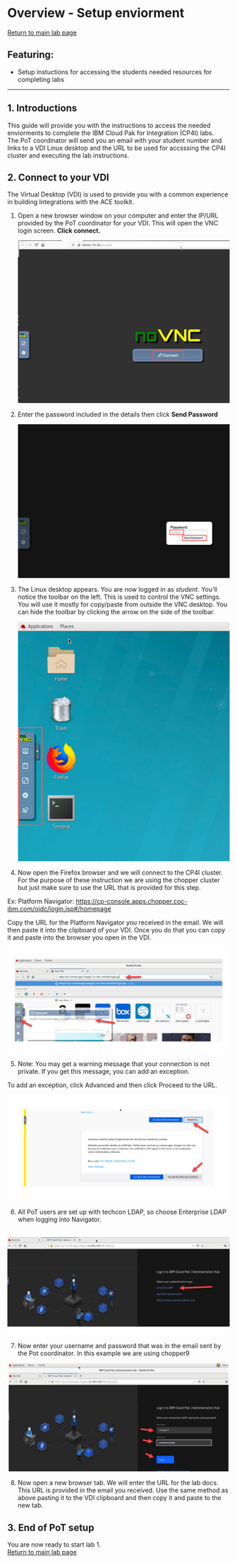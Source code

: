 # Overview - Setup enviorment
[Return to main lab page](../index.md)

## Featuring: 
- Setup instuctions for accessing the students needed resources for completing labs

[//]: # (This may be the most platform independent comment)
 
---

<a name="intro"></a>
## 1. Introductions
This guide will provide you with the instructions to access the needed enviorments to complete the IBM Cloud Pak for Integration (CP4I) labs.  
The PoT coordinator will send you an email with your student number and links to a VDI Linux desktop and the URL to be used for accsssing the CP4I cluster and executing the lab instructions. 


<a name="VDI"></a>
## 2. Connect to your VDI
The Virtual Desktop (VDI) is used to provide you with a common experience in building Integrations with the ACE toolkit.

1.  Open a new browser window on your computer and enter the IP/URL provided by the PoT coordinator for your VDI.   This will open the VNC login screen.  **Click connect.** 
	
	![alt text][pic0]
		
2. Enter the password included in the details then click **Send Password**

	![alt text][pic1]

			
3. The Linux desktop appears. You are now logged in as *student*. You'll notice the toolbar on the left. This is used to control the VNC settings. You will use it mostly for copy/paste from outside the VNC desktop. You can hide the toolbar by clicking the arrow on the side of the toolbar.
	
	![alt text][pic2]

4. Now open the Firefox browser and we will connect to the CP4I cluster.
For the purpose of these instruction we are using the chopper cluster but just make sure to use the URL that is provided for this step.

Ex: Platform Navigator: https://cp-console.apps.chopper.coc-ibm.com/oidc/login.jsp#/homepage 

Copy the URL for the Platform Navigator you received in the email.   We will then paste it into the clipboard of your VDI.  Once you do that you can copy it and paste into the browser you open in the VDI. 

![alt text][pic3]

5. Note: You may get a warning message that your connection is not private. If you get this message, you can add an exception.

To add an exception, click Advanced and then click Proceed to the URL.

![alt text][pic4]


6. All PoT users are set up with techcon LDAP, so choose Enterprise LDAP when logging into Navigator.

![alt text][pic5]

7. Now enter your username and password that was in the email sent by the Pot coordinator.
In this example we are using chopper9

![alt text][pic6]

8. Now open a new browser tab.   We will enter the URL for the lab docs.  This URL is provided in the email you received.  Use the same method as above pasting it to the VDI clipboard and then copy it and paste to the new tab.  


## 3. End of PoT setup

You are now ready to start lab 1.   
[Return to main lab page](../index.md)

[pic0]: images/image0.png
[pic1]: images/image1.png
[pic2]: images/image2.png
[pic3]: images/image3.png
[pic4]: images/image4.png
[pic5]: images/image5.png
[pic6]: images/image6.png
